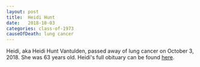 ```yaml
---
layout: post
title:  Heidi Hunt
date:   2018-10-03
categories: class-of-1973
causeOfDeath: lung cancer
---
```

Heidi, aka Heidi Hunt Vantulden, passed away of lung cancer on October 3, 2018.  She was 63 years old.  Heidi's full obituary can be found [here](https://tinyurl.com/yxlxgxu6).
